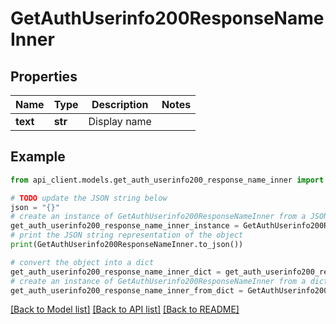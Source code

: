 # GetAuthUserinfo200ResponseNameInner


## Properties

Name | Type | Description | Notes
------------ | ------------- | ------------- | -------------
**text** | **str** | Display name | 

## Example

```python
from api_client.models.get_auth_userinfo200_response_name_inner import GetAuthUserinfo200ResponseNameInner

# TODO update the JSON string below
json = "{}"
# create an instance of GetAuthUserinfo200ResponseNameInner from a JSON string
get_auth_userinfo200_response_name_inner_instance = GetAuthUserinfo200ResponseNameInner.from_json(json)
# print the JSON string representation of the object
print(GetAuthUserinfo200ResponseNameInner.to_json())

# convert the object into a dict
get_auth_userinfo200_response_name_inner_dict = get_auth_userinfo200_response_name_inner_instance.to_dict()
# create an instance of GetAuthUserinfo200ResponseNameInner from a dict
get_auth_userinfo200_response_name_inner_from_dict = GetAuthUserinfo200ResponseNameInner.from_dict(get_auth_userinfo200_response_name_inner_dict)
```
[[Back to Model list]](../README.md#documentation-for-models) [[Back to API list]](../README.md#documentation-for-api-endpoints) [[Back to README]](../README.md)


